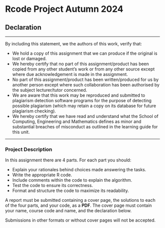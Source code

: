 # Rcode Project Autumn 2024

## Declaration
***
By including this statement, we the authors of this work, verify that:
- We hold a copy of this assignment that we can produce if the original is lost or damaged.
- We hereby certify that no part of this assignment/product has been copied from any other student’s
work or from any other source except where due acknowledgement is made in the assignment.
- No part of this assignment/product has been written/produced for us by another person except
where such collaboration has been authorised by the subject lecturer/tutor concerned.
- We are aware that this work may be reproduced and submitted to plagiarism detection software programs for the purpose of detecting possible plagiarism (which may retain a copy on its database
for future plagiarism checking).
- We hereby certify that we have read and understand what the School of Computing, Engineering
and Mathematics defines as minor and substantial breaches of misconduct as outlined in the learning
guide for this unit.
***


### Project Description
In this assignment there are 4 parts. For each part you should:

- Explain your rationales behind choices made answering the tasks.
- Write the appropriate R code.
- Include comments within the code to explain the algorithm.
- Test the code to ensure its correctness.
- Format and structure the code to maximize its readability.

A report must be submitted containing a cover page, the solutions to each of the four parts, and your code, as a **PDF**. The cover page must contain your name, course code and name, and the declaration below.

Submissions in other formats or without cover pages will not be accepted.
